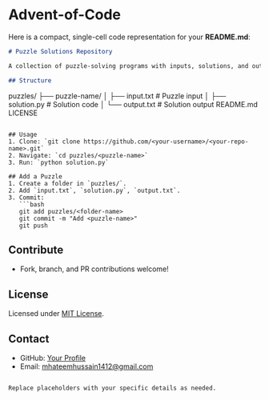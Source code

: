 # Advent-of-Code
Here is a compact, single-cell code representation for your **README.md**:

```markdown
# Puzzle Solutions Repository

A collection of puzzle-solving programs with inputs, solutions, and outputs.

## Structure
```
puzzles/
├── puzzle-name/
│   ├── input.txt  # Puzzle input
│   ├── solution.py # Solution code
│   └── output.txt # Solution output
README.md
LICENSE
```

## Usage
1. Clone: `git clone https://github.com/<your-username>/<your-repo-name>.git`
2. Navigate: `cd puzzles/<puzzle-name>`
3. Run: `python solution.py`

## Add a Puzzle
1. Create a folder in `puzzles/`.
2. Add `input.txt`, `solution.py`, `output.txt`.
3. Commit:  
   ```bash
   git add puzzles/<folder-name>
   git commit -m "Add <puzzle-name>"
   git push
   ```

## Contribute
- Fork, branch, and PR contributions welcome!

## License
Licensed under [MIT License](LICENSE).

## Contact
- GitHub: [Your Profile](https://github.com/<your-username>)
- Email: mhateemhussain1412@gmail.com
```

Replace placeholders with your specific details as needed.
